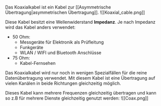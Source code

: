 Das Koaxialkabel ist ein Kabel zur [[Asymmetrische Übertragung|asymmetrischen Übertragung]].
![[Koaxial_cable.png]]

Diese Kabel besitzt eine Wellenwiderstand **Impedanz**. Je nach Impedanz wird das Kabel anders verwendet:
- 50 Ohm:
	- Messgeräte für Elektronik als Prüfleitung
	- Funkgeräte
	- WLAN / WIFI und Bluetooth Anschlüsse
- 75 Ohm:
	- Kabel-Fernsehen

Das Koaxialkabel wird nur noch in wenigen Spezialfällen für die reine Datenübertragung verwendet.
Mit diesem Kabel ist eine Übertragung auf vielen Kanälen in beide Richtungen gleichzeitig möglich.


Dieses Kabel kann mehrere Frequenzen gleichzeitig übertragen und kann so z.B für mehrere Dienste gleichzeitig genutzt werden:
![[Coax.png]]